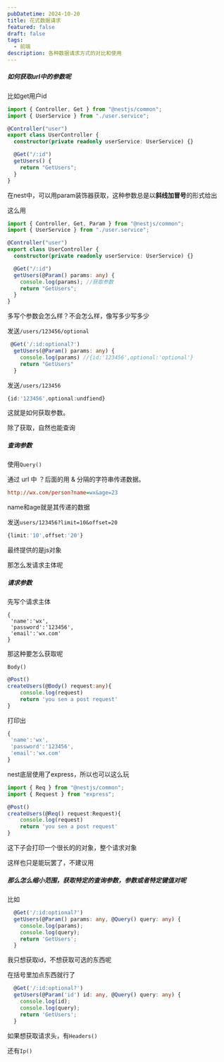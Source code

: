 ```yaml
---
pubDatetime: 2024-10-20
title: 花式数据请求
featured: false
draft: false
tags:
  - 前端
description: 各种数据请求方式的对比和使用
---
```


##### 如何获取url中的参数呢

比如get用户id

```typescript
import { Controller, Get } from "@nestjs/common";
import { UserService } from "./user.service";

@Controller("user")
export class UserController {
  constructor(private readonly userService: UserService) {}

  @Get("/:id")
  getUsers() {
    return "GetUsers";
  }
}
```

在nest中，可以用param装饰器获取，这种参数总是以**斜线加冒号**的形式给出

这么用

```typescript
import { Controller, Get, Param } from "@nestjs/common";
import { UserService } from "./user.service";

@Controller("user")
export class UserController {
  constructor(private readonly userService: UserService) {}

  @Get("/:id")
  getUsers(@Param() params: any) {
    console.log(params); //获取参数
    return "GetUsers";
  }
}
```

多写个参数会怎么样？不会怎么样，像写多少写多少

发送`/users/123456/optional`

```typescript
 @Get('/:id:optional?')
  getUsers(@Param() params: any) {
    console.log(params) //{id:'123456',optional:'optional'}
    return "GetUsers"
  }
```

发送`/users/123456`

```typescript
{id:'123456',optional:undfiend}
```

这就是如何获取参数。

除了获取，自然也能查询

##### 查询参数

使用`Query()`

通过 url 中 ？后面的用 & 分隔的字符串传递数据。

```ini
http://wx.com/person?name=wx&age=23
```

name和age就是其传递的数据

发送`users/123456?limit=10&offset=20`

```typescript
{limit:'10',offset:'20'}
```

最终提供的是js对象

那怎么发请求主体呢

##### 请求参数

先写个请求主体

```
{
 'name':'wx',
 'password':'123456',
 'email':'wx.com'
}
```

那这种要怎么获取呢

`Body()`

```typescript
@Post()
createUsers(@Body() request:any){
    console.log(request)
	return 'you sen a post request'
}
```

打印出

```typescript
{
 'name':'wx',
 'password':'123456',
 'email':'wx.com'
}
```

nest底层使用了express，所以也可以这么玩

```typescript
import { Req } from "@nestjs/common";
import { Request } from "express";
```

```typescript
@Post()
createUsers(@Req() request:Request){
    console.log(request)
	return 'you sen a post request'
}
```

这下子会打印一个很长的的对象，整个请求对象

这样也只是能玩罢了，不建议用

##### 那么怎么缩小范围，获取特定的查询参数，参数或者特定键值对呢

比如

```typescript
  @Get('/:id:optional?')
  getUsers(@Param() params: any, @Query() query: any) {
    console.log(params);
    console.log(query);
    return 'GetUsers';
  }
```

我只想获取id，不想获取可选的东西呢

在括号里加点东西就行了

```typescript
  @Get('/:id:optional?')
  getUsers(@Param('id') id: any, @Query() query: any) {
    console.log(id);
    console.log(query);
    return 'GetUsers';
  }
```

如果想获取请求头，有`Headers()`

还有`Ip()`

